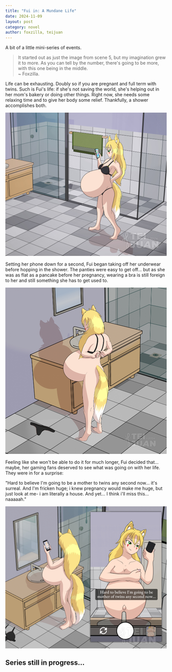 ```yaml
---
title: "Fui in: A Mundane Life"
date: 2024-11-09
layout: post
category: novel
author: foxzilla, teijuan
---
```


A bit of a little mini-series of events.


> It started out as just the image from scene 5, but my imagination grew it to more. As you can tell by the number, there's going to be more, with this one being in the middle.  
> \~ Foxzilla.

Life can be exhausting. Doubly so if you are pregnant and full term with twins. Such is Fui's life: if she's not saving the world, she's helping out in her mom's bakery or doing other things. Right now, she needs some relaxing time and to give her body some relief. Thankfully, a shower accomplishes both.

![](/assets/images/novels/a-mundane-life/01.jpg)

Setting her phone down for a second, Fui began taking off her underwear before hopping in the shower. The panties were easy to get off... but as she was as flat as a pancake before her pregnancy, wearing a bra is still foreign to her and still something she has to get used to.

![Scene 02](/assets/images/novels/a-mundane-life/02.jpg)

Feeling like she won't be able to do it for much longer, Fui decided that... maybe, her gaming fans deserved to see what was going on with her life. They were in for a surprise:

"Hard to believe I'm going to be a mother to twins any second now... it's surreal. And I'm fricken huge; i knew pregnancy would make me huge, but just look at me- i am literally a house. And yet... I think i'll miss this... naaaaah."

![Scene 03](/assets/images/novels/a-mundane-life/03.jpg)

## Series still in progress...


